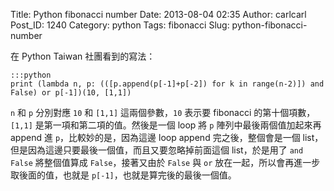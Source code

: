 Title: Python fibonacci number
Date: 2013-08-04 02:35
Author: carlcarl
Post_ID: 1240
Category: python
Tags: fibonacci
Slug: python-fibonacci-number

在 Python Taiwan 社團看到的寫法：

<!--more-->

	:::python
    print (lambda n, p: (([p.append(p[-1]+p[-2]) for k in range(n-2)]) and False) or p[-1])(10, [1,1])

`n` 和 `p` 分別對應 `10` 和 `[1,1]` 這兩個參數，`10` 表示要 fibonacci
的第十個項數，`[1,1]` 是第一項和第二項的值。然後是一個 loop 將 `p`
陣列中最後兩個值加起來再 append 進 `p`，比較妙的是，因為這邊 loop append
完之後，整個會是一個
list，但是因為這邊只要最後一個值，而且又要忽略掉前面這個
list，於是用了 `and False` 將整個值算成 `False`，接著又由於
`False` 與 `or` 放在一起，所以會再進一步取後面的值，也就是
`p[-1]`，也就是算完後的最後一個值。
